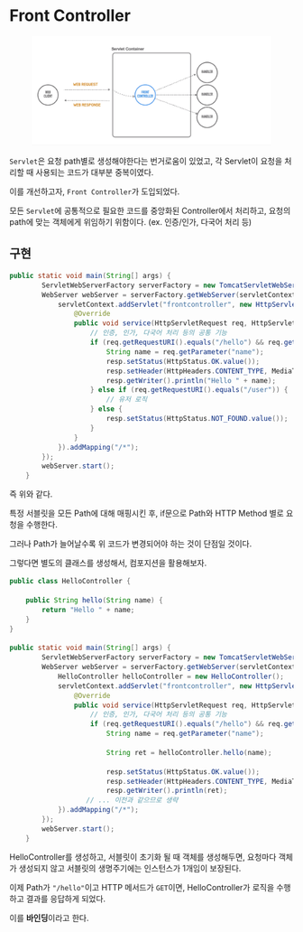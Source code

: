 # Front Controller

<figure><img src="../../.gitbook/assets/image.png" alt=""><figcaption></figcaption></figure>

`Servlet`은 요청 path별로 생성해야한다는 번거로움이 있었고, 각 Servlet이 요청을 처리할 때 사용되는 코드가 대부분 중복이였다.

이를 개선하고자, `Front Controller`가 도입되었다.

모든 `Servlet`에 공통적으로 필요한 코드를 중앙화된 Controller에서 처리하고, 요청의 path에 맞는 객체에게 위임하기 위함이다. (ex. 인증/인가, 다국어 처리 등)

## 구현

```java
public static void main(String[] args) {
        ServletWebServerFactory serverFactory = new TomcatServletWebServerFactory();
        WebServer webServer = serverFactory.getWebServer(servletContext -> {
            servletContext.addServlet("frontcontroller", new HttpServlet() {
                @Override
                public void service(HttpServletRequest req, HttpServletResponse resp) throws IOException {
                    // 인증, 인가, 다국어 처리 등의 공통 기능
                    if (req.getRequestURI().equals("/hello") && req.getMethod().equals(HttpMethod.GET.name())) {
                        String name = req.getParameter("name");
                        resp.setStatus(HttpStatus.OK.value());
                        resp.setHeader(HttpHeaders.CONTENT_TYPE, MediaType.TEXT_PLAIN_VALUE);
                        resp.getWriter().println("Hello " + name);
                    } else if (req.getRequestURI().equals("/user")) {
                        // 유저 로직
                    } else {
                        resp.setStatus(HttpStatus.NOT_FOUND.value());
                    }
                }
            }).addMapping("/*");
        });
        webServer.start();
    }
```

즉 위와 같다.

특정 서블릿을 모든 Path에 대해 매핑시킨 후, if문으로 Path와 HTTP Method 별로 요청을 수행한다.

그러나 Path가 늘어날수록 위 코드가 변경되어야 하는 것이 단점일 것이다.

그렇다면 별도의 클래스를 생성해서, 컴포지션을 활용해보자.

```java
public class HelloController {

    public String hello(String name) {
        return "Hello " + name;
    }
}

public static void main(String[] args) {
        ServletWebServerFactory serverFactory = new TomcatServletWebServerFactory();
        WebServer webServer = serverFactory.getWebServer(servletContext -> {
            HelloController helloController = new HelloController();
            servletContext.addServlet("frontcontroller", new HttpServlet() {
                @Override
                public void service(HttpServletRequest req, HttpServletResponse resp) throws IOException {
                    // 인증, 인가, 다국어 처리 등의 공통 기능
                    if (req.getRequestURI().equals("/hello") && req.getMethod().equals(HttpMethod.GET.name())) {
                        String name = req.getParameter("name");

                        String ret = helloController.hello(name);

                        resp.setStatus(HttpStatus.OK.value());
                        resp.setHeader(HttpHeaders.CONTENT_TYPE, MediaType.TEXT_PLAIN_VALUE);
                        resp.getWriter().println(ret);
                   // ... 이전과 같으므로 생략
            }).addMapping("/*");
        });
        webServer.start();
    }
```

HelloController를 생성하고, 서블릿이 초기화 될 때 객체를 생성해두면, 요청마다 객체가 생성되지 않고 서블릿의 생명주기에는 인스턴스가 1개임이 보장된다.

이제 Path가 `"/hello"`이고 HTTP 메서드가 `GET`이면, HelloController가 로직을 수행하고 결과를 응답하게 되었다.

&#x20;이를 **바인딩**이라고 한다.
